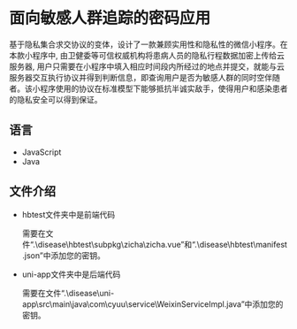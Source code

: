 面向敏感人群追踪的密码应用
===============

基于隐私集合求交协议的变体，设计了一款兼顾实用性和隐私性的微信小程序。在本款小程序中, 由卫健委等可信权威机构将患病人员的隐私行程数据加密上传给云服务器, 用户只需要在小程序中填入相应时间段内所经过的地点并提交，就能与云服务器交互执行协议并得到判断信息，即查询用户是否为敏感人群的同时空伴随者。该小程序使用的协议在标准模型下能够抵抗半诚实敌手，使得用户和感染患者的隐私安全可以得到保证。

语言
------------

*   JavaScript
*   Java


文件介绍
------------------

* hbtest文件夹中是前端代码

  需要在文件“.\disease\hbtest\subpkg\zicha\zicha.vue”和“.\disease\hbtest\manifest.json”中添加您的密钥。

* uni-app文件夹中是后端代码

  需要在文件“.\disease\uni-app\src\main\java\com\cyuu\service\WeixinServiceImpl.java”中添加您的密钥。
